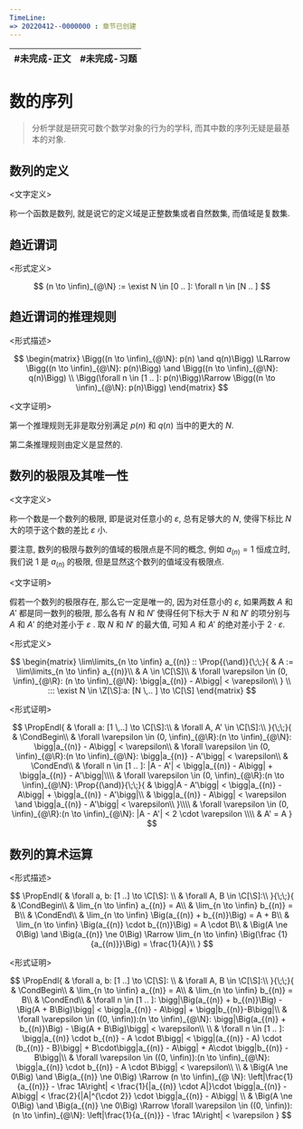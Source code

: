 ```yaml
---
TimeLine: 
=> 20220412--0000000 : 章节已创建
---
```

| #未完成-正文 | #未完成-习题 |
| ------------ | ------------ |

# 数的序列

> 分析学就是研究可数个数学对象的行为的学科, 而其中数的序列无疑是最基本的对象. 

## 数列的定义

\<文字定义\> 

称一个函数是数列, 就是说它的定义域是正整数集或者自然数集, 而值域是复数集. 

## 趋近谓词

\<形式定义\> 

$$
(n \to \infin)_{@\N} := \exist N \in [0 .. ]: \forall n \in [N .. ]
$$

## 趋近谓词的推理规则

\<形式描述\>

$$
\begin{matrix}
\Bigg((n \to \infin)_{@\N}: p(n) \and q(n)\Bigg) \LRarrow 
\Bigg((n \to \infin)_{@\N}: p(n)\Bigg) \and \Bigg((n \to \infin)_{@\N}: q(n)\Bigg) \\
\Bigg(\forall n \in [1 .. ]: p(n)\Bigg)\Rarrow \Bigg((n \to \infin)_{@\N}: p(n)\Bigg)
\end{matrix}
$$

\<文字证明\>

第一个推理规则无非是取分别满足 $p(n)$ 和 $q(n)$ 当中的更大的 $N$. 

第二条推理规则由定义是显然的. 

## 数列的极限及其唯一性

\<文字定义\> 

称一个数是一个数列的极限, 即是说对任意小的 $\varepsilon$, 总有足够大的 $N$, 使得下标比 $N$ 大的项于这个数的差比 $\varepsilon$ 小. 

要注意, 数列的极限与数列的值域的极限点是不同的概念, 例如 $a_{(n)} = 1$ 恒成立时, 我们说 $1$ 是 $a_{(n)}$ 的极限, 但是显然这个数列的值域没有极限点. 

\<文字证明\>

假若一个数列的极限存在, 那么它一定是唯一的, 因为对任意小的 $\varepsilon$, 如果两数 $A$ 和 $A'$ 都是同一数列的极限, 那么各有 $N$ 和 $N'$ 使得任何下标大于 $N$ 和 $N'$ 的项分别与 $A$ 和 $A'$ 的绝对差小于 $\varepsilon$ . 取 $N$ 和 $N'$ 的最大值, 可知 $A$ 和 $A'$ 的绝对差小于 $2 \cdot \varepsilon$. 

\<形式定义\> 

$$
\begin{matrix}
\lim\limits_{n \to \infin} a_{(n)} :: 
\Prop{(\and)}{\;\;}{
    & A := \lim\limits_{n \to \infin} a_{(n)}\\
    & A \in \C[\S]\\
    & \forall \varepsilon \in (0, \infin)_{@\R}: 
        (n \to \infin)_{@\N}:
        \bigg|a_{(n)} - A\bigg| < \varepsilon\\
} \\
::: \exist N \in \Z[\S]:a: [N \,.. ] \to \C[\S]
\end{matrix}
$$

\<形式证明\> 

$$
\PropEndl{
    & \forall a: [1 \,..] \to \C[\S]:\\
    & \forall A, A' \in \C[\S]:\\
}{\;\;}{
    & \CondBegin\\
    & \forall \varepsilon \in (0, \infin)_{@\R}:(n \to \infin)_{@\N}:
        \bigg|a_{(n)} - A\bigg| < \varepsilon\\
    & \forall \varepsilon \in (0, \infin)_{@\R}:(n \to \infin)_{@\N}:
        \bigg|a_{(n)} - A'\bigg| < \varepsilon\\
    & \CondEnd\\
    & \forall n \in [1 .. ]: |A - A'| < \bigg|a_{(n)} - A\bigg| + \bigg|a_{(n)} - A'\bigg|\\\\
    & \forall \varepsilon \in (0, \infin)_{@\R}:(n \to \infin)_{@\N}:
        \Prop{(\and)}{\;\;}{
            & \bigg|A - A'\bigg| < \bigg|a_{(n)} - A\bigg| + \bigg|a_{(n)} - A'\bigg|\\
            & \bigg|a_{(n)} - A\bigg| < \varepsilon \and \bigg|a_{(n)} - A'\bigg| < \varepsilon\\
        }\\\\
    & \forall \varepsilon \in (0, \infin)_{@\R}:(n \to \infin)_{@\N}:
            |A - A'| < 2 \cdot \varepsilon \\\\
    & A' = A
}
$$


## 数列的算术运算

\<形式描述\>

$$
\PropEndl{
    & \forall a, b: [1 ..] \to \C[\S]: \\
    & \forall A, B \in \C[\S]:\\
}{\;\;}{
    & \CondBegin\\
    & \lim_{n \to \infin} a_{(n)} = A\\
    & \lim_{n \to \infin} b_{(n)} = B\\
    & \CondEnd\\
    & \lim_{n \to \infin} \Big(a_{(n)} + b_{(n)}\Big) = A + B\\
    & \lim_{n \to \infin} \Big(a_{(n)} \cdot b_{(n)}\Big) = A \cdot B\\
    & \Big(A \ne 0\Big) \and \Big(a_{(n)} \ne 0\Big) \Rarrow 
        \lim_{n \to \infin} \Big(\frac {1}{a_{(n)}}\Big) = \frac{1}{A}\\
}
$$

\<形式证明\>

$$
\PropEndl{
    & \forall a, b: [1 ..] \to \C[\S]: \\
    & \forall A, B \in \C[\S]:\\
}{\;\;}{
    & \CondBegin\\
    & \lim_{n \to \infin} a_{(n)} = A\\
    & \lim_{n \to \infin} b_{(n)} = B\\
    & \CondEnd\\
    & \forall n \in [1 .. ]: 
        \bigg|\Big(a_{(n)} + b_{(n)}\Big) - \Big(A + B\Big)\bigg|
        < \bigg|a_{(n)} - A\bigg| + \bigg|b_{(n)}-B\bigg|\\
    & \forall \varepsilon \in ((0, \infin)):(n \to \infin)_{@\N}:
        \bigg|\Big(a_{(n)} + b_{(n)}\Big) - \Big(A + B\Big)\bigg| < \varepsilon\\
    \\
    & \forall n \in [1 .. ]: 
        \bigg|a_{(n)} \cdot b_{(n)} - A \cdot B\bigg|
        < \bigg|(a_{(n)} - A) \cdot (b_{(n)} - B)\bigg| + B\cdot\bigg|a_{(n)} - A\bigg| + A\cdot \bigg|b_{(n)} - B\bigg|\\
    & \forall \varepsilon \in ((0, \infin)):(n \to \infin)_{@\N}:
        \bigg|a_{(n)} \cdot b_{(n)} - A \cdot B\bigg| < \varepsilon\\
    \\
    & \Big(A \ne 0\Big) \and \Big(a_{(n)} \ne 0\Big) \Rarrow (n \to \infin)_{@ \N}: 
        \left|\frac{1}{a_{(n)}} - \frac 1A\right|
        < \frac{1}{|a_{(n)} \cdot A|}\cdot \bigg|a_{(n)} - A\bigg| 
        < \frac{2}{|A|^{\cdot 2}} \cdot \bigg|a_{(n)} - A\bigg| \\
    & \Big(A \ne 0\Big) \and \Big(a_{(n)} \ne 0\Big) \Rarrow \forall \varepsilon \in ((0, \infin)):(n \to \infin)_{@\N}:
        \left|\frac{1}{a_{(n)}} - \frac 1A\right|
        < \varepsilon
}
$$
